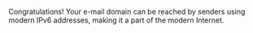 Congratulations! Your e-mail domain can be reached by senders using modern IPv6 addresses, making it a part of the modern Internet.
